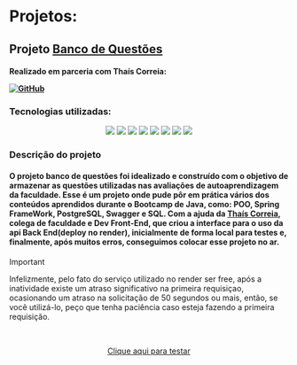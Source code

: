 # Projetos:

<h2>Projeto <a href= "https://github.com/RebornBR/Projetos/tree/main/BancoQuestoes">Banco de Questões</a> </h2>

<h4>Realizado em parceria com Thaís Correia:
  
[![GitHub](https://img.shields.io/badge/Github-000?style=for-the-badge&logo=Github&logoColor=0E76A8)](https://github.com/ThataCorreia/)
</h4>



<h3>Tecnologias utilizadas:</h3>
<div align="center"> 
<img src="https://img.shields.io/badge/Java-000000?style=for-the-badge&logo=openjdk&logoColor=white">
<img src="https://img.shields.io/badge/javascript-000000.svg?style=for-the-badge&logo=javascript&logoColor=white">
<img src="https://img.shields.io/badge/css3-000000.svg?style=for-the-badge&logo=css3&logoColor=white">
<img src="https://img.shields.io/badge/HTML-000000?style=for-the-badge&logo=html5&logoColor=white">
<img src="https://img.shields.io/badge/Vercel-000000?style=for-the-badge&logo=vercel&logoColor=white">
<img src="https://img.shields.io/badge/PostgreSQL-000000?style=for-the-badge&logo=postgresql&logoColor=white">  
<img src="https://img.shields.io/badge/IntelliJ_IDEA-000000.svg?style=for-the-badge&logo=intellij-idea&logoColor=white">
<img src="https://img.shields.io/badge/Visual_Studio-000000?style=for-the-badge&logo=visual%20studio&logoColor=white">
</div>
<h3>Descrição do projeto</h3>
<h4>O projeto banco de questões foi idealizado e construído com o objetivo de armazenar as questões utilizadas nas avaliações de autoaprendizagem da faculdade. Esse é um projeto onde pude pôr em prática vários dos conteúdos aprendidos durante o Bootcamp de Java, como: POO, Spring FrameWork, PostgreSQL, Swagger e SQL. Com a ajuda da <a href="https://github.com/ThataCorreia/">Thaís Correia</a>, colega de faculdade e Dev Front-End, que criou a interface para o uso da api Back End(deploy no render), inicialmente de forma local para testes e, finalmente, após muitos erros, conseguimos colocar esse projeto no ar. </h4>

  > [!IMPORTANT]
> Infelizmente, pelo fato do serviço utilizado no render ser free, após a inatividade existe um atraso significativo na primeira requisiçao, ocasionando um atraso na solicitação de 50 segundos ou mais, então, se você utilizá-lo, peço que tenha paciência caso esteja fazendo a primeira requisição.


<br>
<p>
<div align="center"> 
<a href="https://bancode-questao-front.vercel.app/">Clique aqui para testar</a></h4>
</div>
</p>  


